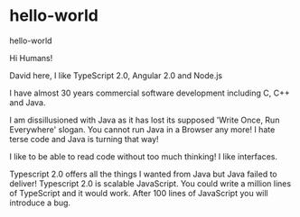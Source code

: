 # hello-world
hello-world

Hi Humans!

David here, I like TypeScript 2.0, Angular 2.0 and Node.js

I have almost 30 years commercial software development including C, C++ and Java.

I am dissillusioned with Java as it has lost its supposed 'Write Once, Run Everywhere' slogan.
You cannot run Java in a Browser any more!
I hate terse code and Java is turning that way!

I like to be able to read code without too much thinking!
I like interfaces.

Typescript 2.0 offers all the things I wanted from Java but Java failed to deliver!
Typescript 2.0 is scalable JavaScript. You could write a million lines of TypeScript and it would work.
After 100 lines of JavaScript you will introduce a bug.

